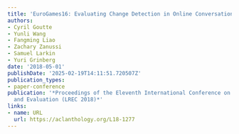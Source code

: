 ```yaml
---
title: 'EuroGames16: Evaluating Change Detection in Online Conversation'
authors:
- Cyril Goutte
- Yunli Wang
- Fangming Liao
- Zachary Zanussi
- Samuel Larkin
- Yuri Grinberg
date: '2018-05-01'
publishDate: '2025-02-19T14:11:51.720507Z'
publication_types:
- paper-conference
publication: '*Proceedings of the Eleventh International Conference on Language Resources
  and Evaluation (LREC 2018)*'
links:
- name: URL
  url: https://aclanthology.org/L18-1277
---
```

